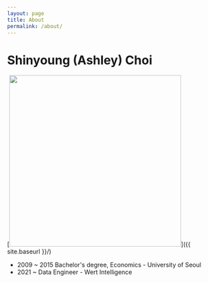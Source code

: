 ```yaml
---
layout: page
title: About
permalink: /about/
---
```


# Shinyoung (Ashley) Choi

[<img src="{{ site.baseurl }}/images/profile.jpg" style="width: 400px;"/>]({{ site.baseurl }}/)

- 2009 ~ 2015 Bachelor's degree, Economics - University of Seoul
- 2021 ~ Data Engineer - Wert Intelligence


